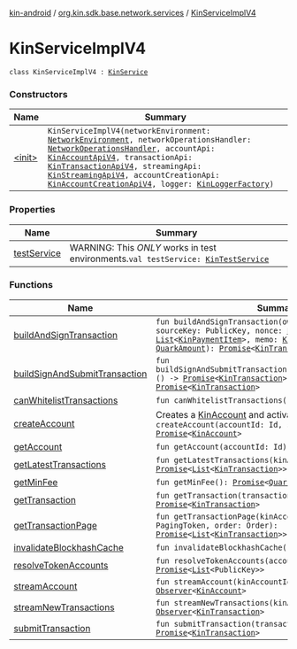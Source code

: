 [kin-android](../../index.md) / [org.kin.sdk.base.network.services](../index.md) / [KinServiceImplV4](./index.md)

# KinServiceImplV4

`class KinServiceImplV4 : `[`KinService`](../-kin-service/index.md)

### Constructors

| Name | Summary |
|---|---|
| [&lt;init&gt;](-init-.md) | `KinServiceImplV4(networkEnvironment: `[`NetworkEnvironment`](../../org.kin.sdk.base.stellar.models/-network-environment/index.md)`, networkOperationsHandler: `[`NetworkOperationsHandler`](../../org.kin.sdk.base.tools/-network-operations-handler/index.md)`, accountApi: `[`KinAccountApiV4`](../../org.kin.sdk.base.network.api/-kin-account-api-v4/index.md)`, transactionApi: `[`KinTransactionApiV4`](../../org.kin.sdk.base.network.api/-kin-transaction-api-v4/index.md)`, streamingApi: `[`KinStreamingApiV4`](../../org.kin.sdk.base.network.api/-kin-streaming-api-v4/index.md)`, accountCreationApi: `[`KinAccountCreationApiV4`](../../org.kin.sdk.base.network.api/-kin-account-creation-api-v4/index.md)`, logger: `[`KinLoggerFactory`](../../org.kin.sdk.base.tools/-kin-logger-factory/index.md)`)` |

### Properties

| Name | Summary |
|---|---|
| [testService](test-service.md) | WARNING: This *ONLY* works in test environments.`val testService: `[`KinTestService`](../-kin-test-service/index.md) |

### Functions

| Name | Summary |
|---|---|
| [buildAndSignTransaction](build-and-sign-transaction.md) | `fun buildAndSignTransaction(ownerKey: PrivateKey, sourceKey: PublicKey, nonce: `[`Long`](https://kotlinlang.org/api/latest/jvm/stdlib/kotlin/-long/index.html)`, paymentItems: `[`List`](https://kotlinlang.org/api/latest/jvm/stdlib/kotlin.collections/-list/index.html)`<`[`KinPaymentItem`](../../org.kin.sdk.base.models/-kin-payment-item/index.md)`>, memo: `[`KinMemo`](../../org.kin.sdk.base.models/-kin-memo/index.md)`, fee: `[`QuarkAmount`](../../org.kin.sdk.base.models/-quark-amount/index.md)`): `[`Promise`](../../org.kin.sdk.base.tools/-promise/index.md)`<`[`KinTransaction`](../../org.kin.sdk.base.stellar.models/-kin-transaction/index.md)`>` |
| [buildSignAndSubmitTransaction](build-sign-and-submit-transaction.md) | `fun buildSignAndSubmitTransaction(buildAndSignTransaction: () -> `[`Promise`](../../org.kin.sdk.base.tools/-promise/index.md)`<`[`KinTransaction`](../../org.kin.sdk.base.stellar.models/-kin-transaction/index.md)`>): `[`Promise`](../../org.kin.sdk.base.tools/-promise/index.md)`<`[`KinTransaction`](../../org.kin.sdk.base.stellar.models/-kin-transaction/index.md)`>` |
| [canWhitelistTransactions](can-whitelist-transactions.md) | `fun canWhitelistTransactions(): `[`Promise`](../../org.kin.sdk.base.tools/-promise/index.md)`<`[`Boolean`](https://kotlinlang.org/api/latest/jvm/stdlib/kotlin/-boolean/index.html)`>` |
| [createAccount](create-account.md) | Creates a [KinAccount](../../org.kin.sdk.base.models/-kin-account/index.md) and activates it on the network.`fun createAccount(accountId: Id, signer: PrivateKey): `[`Promise`](../../org.kin.sdk.base.tools/-promise/index.md)`<`[`KinAccount`](../../org.kin.sdk.base.models/-kin-account/index.md)`>` |
| [getAccount](get-account.md) | `fun getAccount(accountId: Id): `[`Promise`](../../org.kin.sdk.base.tools/-promise/index.md)`<`[`KinAccount`](../../org.kin.sdk.base.models/-kin-account/index.md)`>` |
| [getLatestTransactions](get-latest-transactions.md) | `fun getLatestTransactions(kinAccountId: Id): `[`Promise`](../../org.kin.sdk.base.tools/-promise/index.md)`<`[`List`](https://kotlinlang.org/api/latest/jvm/stdlib/kotlin.collections/-list/index.html)`<`[`KinTransaction`](../../org.kin.sdk.base.stellar.models/-kin-transaction/index.md)`>>` |
| [getMinFee](get-min-fee.md) | `fun getMinFee(): `[`Promise`](../../org.kin.sdk.base.tools/-promise/index.md)`<`[`QuarkAmount`](../../org.kin.sdk.base.models/-quark-amount/index.md)`>` |
| [getTransaction](get-transaction.md) | `fun getTransaction(transactionHash: `[`TransactionHash`](../../org.kin.sdk.base.models/-transaction-hash/index.md)`): `[`Promise`](../../org.kin.sdk.base.tools/-promise/index.md)`<`[`KinTransaction`](../../org.kin.sdk.base.stellar.models/-kin-transaction/index.md)`>` |
| [getTransactionPage](get-transaction-page.md) | `fun getTransactionPage(kinAccountId: Id, pagingToken: PagingToken, order: Order): `[`Promise`](../../org.kin.sdk.base.tools/-promise/index.md)`<`[`List`](https://kotlinlang.org/api/latest/jvm/stdlib/kotlin.collections/-list/index.html)`<`[`KinTransaction`](../../org.kin.sdk.base.stellar.models/-kin-transaction/index.md)`>>` |
| [invalidateBlockhashCache](invalidate-blockhash-cache.md) | `fun invalidateBlockhashCache(): `[`Unit`](https://kotlinlang.org/api/latest/jvm/stdlib/kotlin/-unit/index.html) |
| [resolveTokenAccounts](resolve-token-accounts.md) | `fun resolveTokenAccounts(accountId: Id): `[`Promise`](../../org.kin.sdk.base.tools/-promise/index.md)`<`[`List`](https://kotlinlang.org/api/latest/jvm/stdlib/kotlin.collections/-list/index.html)`<PublicKey>>` |
| [streamAccount](stream-account.md) | `fun streamAccount(kinAccountId: Id): `[`Observer`](../../org.kin.sdk.base.tools/-observer/index.md)`<`[`KinAccount`](../../org.kin.sdk.base.models/-kin-account/index.md)`>` |
| [streamNewTransactions](stream-new-transactions.md) | `fun streamNewTransactions(kinAccountId: Id): `[`Observer`](../../org.kin.sdk.base.tools/-observer/index.md)`<`[`KinTransaction`](../../org.kin.sdk.base.stellar.models/-kin-transaction/index.md)`>` |
| [submitTransaction](submit-transaction.md) | `fun submitTransaction(transaction: `[`KinTransaction`](../../org.kin.sdk.base.stellar.models/-kin-transaction/index.md)`): `[`Promise`](../../org.kin.sdk.base.tools/-promise/index.md)`<`[`KinTransaction`](../../org.kin.sdk.base.stellar.models/-kin-transaction/index.md)`>` |
